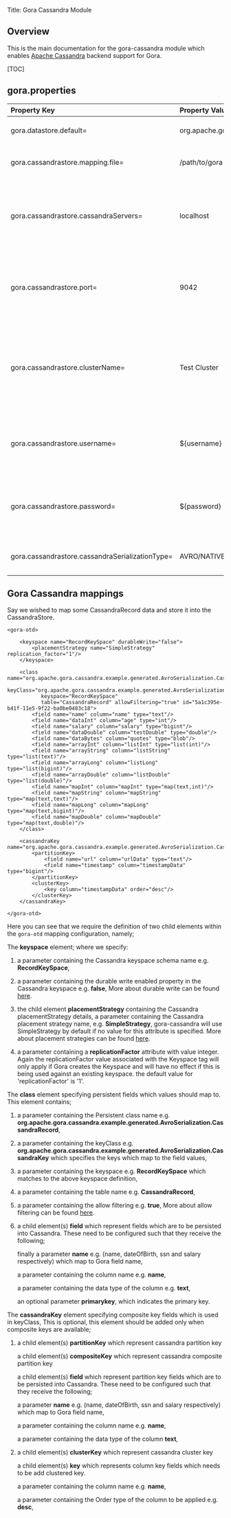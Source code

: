 Title: Gora Cassandra Module

## Overview
This is the main documentation for the gora-cassandra module which
enables [Apache Cassandra](http://cassandra.apache.org) backend support for Gora. 

[TOC]

## gora.properties 

<table class="table">
  <thead>
   <tr>
    <th align="left">Property Key</th>
    <th align="left">Property Value</th> 
    <th align="left">Required</th>
    <th align="left">Description</th>
   </tr>
  </thead>
  <tbody>
   <tr>
    <td>gora.datastore.default=</td>
    <td>org.apache.gora.cassandra.store.CassandraStore</td>
    <td>Yes</td>
    <td>Implementation of the persistent Java storage class</td>
   </tr>
   <tr>
    <td>gora.cassandrastore.mapping.file=</td>
    <td>/path/to/gora-cassandra-mapping.xml</td>
    <td>No</td>
    <td>The XML mapping file to be used. If no value is used this defaults to <code>gora-cassandra-mapping.xml</code></td>
   </tr>
   <tr>
    <td>gora.cassandrastore.cassandraServers=</td>
    <td>localhost</td>
    <td>Yes</td>
    <td>This value should specify the host for a running Cassandra server or node. In this case the server happens to be running on localhost which is the default Cassandra server configuration.</td>
   </tr>
   <tr>
    <td>gora.cassandrastore.port=</td>
    <td>9042</td>
    <td>Yes</td>
    <td>This value should specify the cql port for a running Cassandra server or node. In this case the server happens to be running on 9042 port which is the default Cassandra server configuration.</td>
   </tr>
   <tr>
    <td>gora.cassandrastore.clusterName=</td>
    <td>Test Cluster</td>
    <td>No</td>
    <td>This value should specify the cassandra cluster name for a running Cassandra server or node. In this case the server has configured to run with Cassandra cluster name as 'Test Cluster' which is the default Cassandra server configuration.</td>
   </tr>
   <tr>
    <td>gora.cassandrastore.username=</td>
    <td>${username}</td>
    <td>No</td>
    <td>The authentication details for passing a <b>username</b> to the CassandraHostConfigurator. This will be required if security is required for Cassandra reads and writes.</td>
   </tr>
   <tr>
    <td>gora.cassandrastore.password=</td>
    <td>${password}</td>
    <td>No</td>
    <td>The authentication details for passing a <b>password</b> to the CassandraHostConfigurator. This will be required if security is required for Cassandra reads and writes.</td>
   </tr>
   <tr>
    <td>gora.cassandrastore.cassandraSerializationType=</td>
    <td>AVRO/NATIVE</td>
    <td>No</td>
    <td>The serialization type for persist into the cassandra data store. default value is Native serialization type</td>
   </tr>
  </tbody>
</table>

## Gora Cassandra mappings 
Say we wished to map some CassandraRecord data and store it into the CassandraStore.

    <gora-otd>

        <keyspace name="RecordKeySpace" durableWrite="false">
            <placementStrategy name="SimpleStrategy" replication_factor="1"/>
        </keyspace>

        <class name="org.apache.gora.cassandra.example.generated.AvroSerialization.CassandraRecord"
               keyClass="org.apache.gora.cassandra.example.generated.AvroSerialization.CassandraKey"
               keyspace="RecordKeySpace"
               table="CassandraRecord" allowFiltering="true" id="5a1c395e-b41f-11e5-9f22-ba0be0483c18">
            <field name="name" column="name" type="text"/>
            <field name="dataInt" column="age" type="int"/>
            <field name="salary" column="salary" type="bigint"/>
            <field name="dataDouble" column="testDouble" type="double"/>
            <field name="dataBytes" column="quotes" type="blob"/>
            <field name="arrayInt" column="listInt" type="list(int)"/>
            <field name="arrayString" column="listString" type="list(text)"/>
            <field name="arrayLong" column="listLong" type="list(bigint)"/>
            <field name="arrayDouble" column="listDouble" type="list(double)"/>
            <field name="mapInt" column="mapInt" type="map(text,int)"/>
            <field name="mapString" column="mapString" type="map(text,text)"/>
            <field name="mapLong" column="mapLong" type="map(text,bigint)"/>
            <field name="mapDouble" column="mapDouble" type="map(text,double)"/>
        </class>

        <cassandraKey name="org.apache.gora.cassandra.example.generated.AvroSerialization.CassandraKey">
            <partitionKey>
                <field name="url" column="urlData" type="text"/>
                <field name="timestamp" column="timestampData" type="bigint"/>
            </partitionKey>
            <clusterKey>
                <key column="timestampData" order="desc"/>
            </clusterKey>
        </cassandraKey>

    </gora-otd>


Here you can see that we require the definition of two child elements within the 
<code>gora-otd</code> mapping configuration, namely;

The <b>keyspace</b> element; where we specify: 

1. a parameter containing the Cassandra keyspace schema name e.g. <b>RecordKeySpace</b>, 

2. a parameter containing the durable write enabled property in the Cassandra keyspace e.g. <b>false</b>, More about durable write can be found [here](http://docs.datastax.com/en/cassandra/2.1/cassandra/dml/dml_durability_c.html).

3. the child element <b>placementStrategy</b> containing the Cassandra placementStrategy details, a parameter containing the Cassandra placement strategy name,  e.g. <b>SimpleStrategy</b>, gora-cassandra will use SimpleStrategy by default if no value for this attribute is specified. More about placement strategies can be found [here](http://docs.datastax.com/en/archived/cassandra/2.0/cassandra/architecture/architectureDataDistributeReplication_c.html).

4. a parameter containing a <b>replicationFactor</b> attribute with value integer. Again the replicationFactor value associated with the Keyspace tag
   will only apply if Gora creates the Keyspace and will have no effect if this is being used against 
   an existing keyspace. the default value for 'replicationFactor' is '1'. 


The <b>class</b> element specifying persistent fields which values should map to. This element contains; 

1. a parameter containing the Persistent class name e.g. <b>org.apache.gora.cassandra.example.generated.AvroSerialization.CassandraRecord</b>, 

2. a parameter containing the keyClass e.g. <b>org.apache.gora.cassandra.example.generated.AvroSerialization.CassandraKey</b> which specifies the keys which map to the field values, 

3. a parameter containing the keyspace e.g. <b>RecordKeySpace</b> which matches to the above keyspace definition,

4. a parameter containing the table name e.g. <b>CassandraRecord</b>,

5. a parameter containing the allow filtering e.g. <b>true</b>, More about allow filtering can be found [here](https://www.datastax.com/dev/blog/allow-filtering-explained-2).

6. a child element(s) <b>field</b> which represent fields which are to be persisted into Cassandra. These need to be configured such that they receive the following;

   finally a parameter <b>name</b> e.g. (name, dateOfBirth, ssn and salary respectively) which map to Gora field name, 

   a parameter containing the column name e.g. <b>name</b>, 

   a parameter containing the data type of the column e.g. <b>text</b>,

   an optional parameter <b>primarykey</b>, which indicates the primary key.


The <b>cassandraKey</b> element specifying composite key fields which is used in keyClass, This is optional, this element should be added only when composite keys are available;	

1. a child element(s) <b>partitionKey</b> which represent cassandra partition key
    
   a child element(s) <b>compositeKey</b> which represent cassandra composite partition key

   a child element(s) <b>field</b> which represent partition key fields which are to be persisted into Cassandra. These need to be configured such that they receive the following;

   a parameter <b>name</b> e.g. (name, dateOfBirth, ssn and salary respectively) which map to Gora field name, 

   a parameter containing the column name e.g. <b>name</b>, 

   a parameter containing the data type of the column <b>text</b>,

2. a child element(s) <b>clusterKey</b> which represent cassandra cluster key

   a child element(s) <b>key</b> which represents column key fields which needs to be add clustered key. 

   a parameter containing the column name e.g. <b>name</b>, 

   a parameter containing the Order type of the column to be applied e.g. <b>desc</b>,


